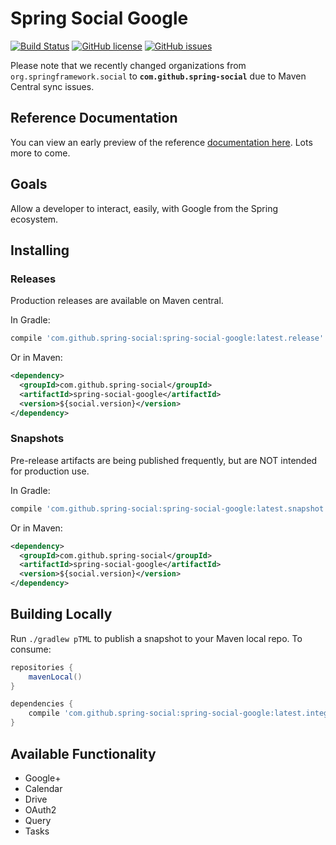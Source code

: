 # Spring Social Google

[![Build Status](https://travis-ci.org/spring-social/spring-social-google.svg?branch=master)](https://travis-ci.org/spring-social/spring-social-google)
[![GitHub license](https://img.shields.io/badge/license-Apache%202-blue.svg?style=plastic)](https://raw.githubusercontent.com/spring-social/spring-social-google/master/LICENSE)
[![GitHub issues](https://img.shields.io/github/issues/spring-social/spring-social-google.svg?style=plastic)](https://github.com/spring-social/spring-social-google/issues)

<aside class="warning">
Please note that we recently changed organizations from <code>org.springframework.social</code> to <b><code>com.github.spring-social</code></b> due to Maven Central sync issues.
</aside>

## Reference Documentation

You can view an early preview of the reference [documentation here](https://spring-social.github.io/spring-social-google/). Lots more to come.

## Goals

Allow a developer to interact, easily, with Google from the Spring ecosystem.

## Installing

### Releases

Production releases are available on Maven central.

In Gradle:

```groovy
compile 'com.github.spring-social:spring-social-google:latest.release'
```

Or in Maven:

```xml
<dependency>
  <groupId>com.github.spring-social</groupId>
  <artifactId>spring-social-google</artifactId>
  <version>${social.version}</version>
</dependency>
```

### Snapshots

Pre-release artifacts are being published frequently, but are NOT intended for production use.

In Gradle:

```groovy
compile 'com.github.spring-social:spring-social-google:latest.snapshot'
```

Or in Maven:

```xml
<dependency>
  <groupId>com.github.spring-social</groupId>
  <artifactId>spring-social-google</artifactId>
  <version>${social.version}</version>
</dependency>
```

## Building Locally

Run `./gradlew pTML` to publish a snapshot to your Maven local repo. To consume:

```groovy
repositories {
    mavenLocal()
}

dependencies {
    compile 'com.github.spring-social:spring-social-google:latest.integration'
}
```

## Available Functionality

* Google+
* Calendar
* Drive
* OAuth2
* Query
* Tasks
